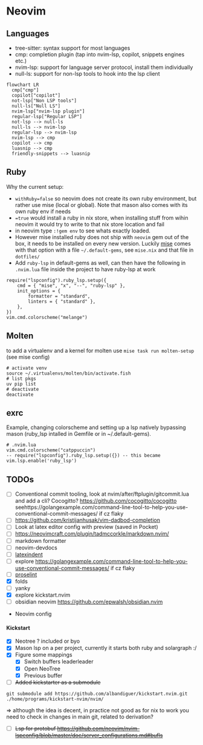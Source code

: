 # Neovim

## Languages 
- tree-sitter: syntax support for most languages
- cmp: completion plugin (tap into nvim-lsp, copilot, snippets engines etc.)
- nvim-lsp: support for language server protocol, install them individually
- null-ls: support for non-lsp tools to hook into the lsp client 
```mermaid
flowchart LR
  cmp["cmp"]
  copilot["copilot"]
  not-lsp["Non LSP tools"]
  null-ls["Null LS"]
  nvim-lsp["nvim-lsp plugin"]
  regular-lsp["Regular LSP"]
  not-lsp --> null-ls
  null-ls --> nvim-lsp
  regular-lsp --> nvim-lsp
  nvim-lsp --> cmp
  copilot --> cmp
  luasnip --> cmp
  friendly-snippets --> luasnip
```

## Ruby

Why the current setup:

- `withRuby=false` so neovim does not create its own ruby environment, but rather use mise (local or global). Note that mason also comes with its own ruby env if needs
- `=true` would install a ruby in nix store, when installing stuff from wihin neovim it would try to write to that nix store location and fail
- in neovim type `:!gem env` to see whats exactly loaded. 
- However mise installed ruby does not ship with `neovim` gem out of the box, it needs to be installed on every new version. Luckily [mise]() comes with that option with a file `~/.default-gems`, see `mise.nix` and that file in `dotfiles/`
- Add `ruby-lsp` in default-gems as well, can then have the following in `.nvim.lua` file inside the project to have ruby-lsp at work
```
require("lspconfig").ruby_lsp.setup({
	cmd = { "mise", "x", "--", "ruby-lsp" },
	init_options = {
		formatter = "standard",
		linters = { "standard" },
	},
})
vim.cmd.colorscheme("melange")
```


## Molten
to add a virtualenv and a kernel for molten use `mise task run molten-setup` (see mise config)

```fish
# activate venv
source ~/.virtualenvs/molten/bin/activate.fish
# list pkgs
uv pip list
# deactivate
deactivate
```


## exrc

Example, changing colorscheme and setting up a lsp natively bypassing mason
(ruby_lsp intalled in Gemfile or in ~/.default-gems).
```
# .nvim.lua
vim.cmd.colorscheme("catppuccin")
-- require("lspconfig").ruby_lsp.setup({}) -- this became
vim.lsp.enable('ruby_lsp')
```


## TODOs
- [ ] Conventional commit tooling, look at nvim/after/ftplugin/gitcommit.lua and add a cli? Cocogitto? https://github.com/cocogitto/cocogitto seehttps://golangexample.com/command-line-tool-to-help-you-use-conventional-commit-messages/ if cz flaky
- [ ] https://github.com/kristijanhusak/vim-dadbod-completion
- [ ] Look at latex editor config with preview (saved in Pocket)
- [ ] https://neovimcraft.com/plugin/tadmccorkle/markdown.nvim/
- [ ] markdown formatter
- [ ] neovim-devdocs
- [ ] [latexindent](https://tex.stackexchange.com/questions/390433/how-can-i-install-latexindent-on-macos)
- [ ] explore https://golangexample.com/command-line-tool-to-help-you-use-conventional-commit-messages/ if cz flaky
- [ ] [proselint]()
- [x] folds
- [ ] yanky
- [x] explore kickstart.nvim 
- [ ] obsidian neovim https://github.com/epwalsh/obsidian.nvim
- Neovim config

#### Kickstart
- [x] Neotree ? included or byo
- [x] Mason lsp on a per project, currently it starts both ruby and solargraph :/
- [x] Figure some mappings 
  - [x] Switch buffers leaderleader
  - [x] Open NeoTree
  - [x] Previous buffer
- [ ] ~~Added kickstarter as a submodule~~
```shell
git submodule add https://github.com/albandiguer/kickstart.nvim.git ./home/programs/kickstart-nvim/nvim/
```
=> although the idea is decent, in practice not good as for nix to work you need to check in changes in main git, related to derivation?
- [ ] ~~Lsp for protobuf https://github.com/neovim/nvim-lspconfig/blob/master/doc/server_configurations.md#bufls~~
